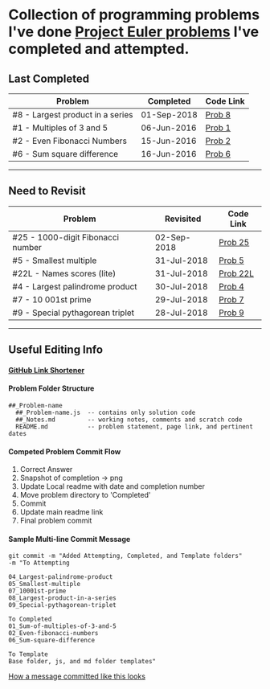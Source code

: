 # Collection of programming problems I've done [Project Euler problems](https://projecteuler.net) I've completed and attempted.

## Last Completed

| Problem                           | Completed   | Code Link                      |
| --------------------------------- | ----------- | ------------------------------ |
| \#8 - Largest product in a series | 01-Sep-2018 | [Prob 8](https://git.io/fAWST) |
| \#1 - Multiples of 3 and 5        | 06-Jun-2016 | [Prob 1](https://git.io/fAW6y) |
| \#2 - Even Fibonacci Numbers      | 15-Jun-2016 | [Prob 2](https://git.io/fAW6S) |
| \#6 - Sum square difference       | 16-Jun-2016 | [Prob 6](https://git.io/fAW69) |

---

## Need to Revisit

| Problem                            | Revisited   | Code Link                        |
| ---------------------------------- | ----------- | -------------------------------- |
| \#25 - 1000-digit Fibonacci number | 02-Sep-2018 | [Prob 25](https://git.io/fAlsI)  |
| \#5 - Smallest multiple            | 31-Jul-2018 | [Prob 5](https://git.io/fAWir)   |
| \#22L - Names scores (lite)        | 31-Jul-2018 | [Prob 22L](https://git.io/fAWii) |
| \#4 - Largest palindrome product   | 30-Jul-2018 | [Prob 4](https://git.io/fAWiw)   |
| \#7 - 10 001st prime               | 29-Jul-2018 | [Prob 7](https://git.io/fAWio)   |
| \#9 - Special pythagorean triplet  | 28-Jul-2018 | [Prob 9](https://git.io/fAWi6)   |

---

## Useful Editing Info

#### [GitHub Link Shortener](https://git.io/)

#### Problem Folder Structure

```
##_Problem-name
  ##_Problem-name.js  -- contains only solution code
  ##_Notes.md         -- working notes, comments and scratch code
  README.md           -- problem statement, page link, and pertinent dates
```

#### Competed Problem Commit Flow

1. Correct Answer
2. Snapshot of completion → png
3. Update Local readme with date and completion number
4. Move problem directory to 'Completed'
5. Commit
6. Update main readme link
7. Final problem commit

#### Sample Multi-line Commit Message

```
git commit -m "Added Attempting, Completed, and Template folders"
-m "To Attempting

04_Largest-palindrome-product
05_Smallest-multiple
07_10001st-prime
08_Largest-product-in-a-series
09_Special-pythagorean-triplet

To Completed
01_Sum-of-multiples-of-3-and-5
02_Even-fibonacci-numbers
06_Sum-square-difference

To Template
Base folder, js, and md folder templates"
```

[How a message committed like this looks](https://git.io/fAWiC)
